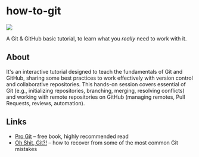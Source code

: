 # how-to-git

![](https://imgs.xkcd.com/comics/git.png)

A Git &amp; GitHub basic tutorial, to learn what you _really_ need to work with it.

## About

It's an interactive tutorial designed to teach the fundamentals of Git and GitHub, sharing some best practices to work effectively with version control and collaborative repositories.
This hands-on session covers essential of Git (e.g., initializing repositories, branching, merging, resolving conflicts) and working with remote repositories on GitHub (managing remotes, Pull Requests, reviews, automation).

## Links
- [Pro Git](https://git-scm.com/book/en/v2) – free book, highly recommended read
- [Oh Shit, Git?!](https://ohshitgit.com) – how to recover from some of the most common Git mistakes
